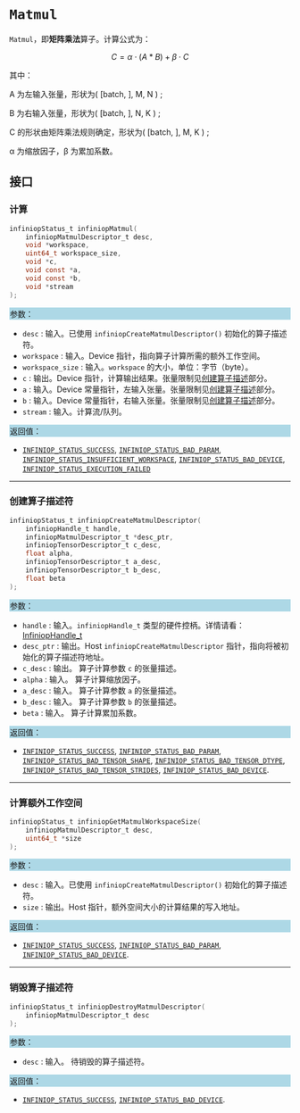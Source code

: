 
# `Matmul`

`Matmul`，即**矩阵乘法**算子。计算公式为：

$$ C = α ⋅ (A * B) + β ⋅ C $$

其中：

A 为左输入张量，形状为( [batch, ], M, N ) ;

B 为右输入张量，形状为( [batch, ], N, K ) ;

C 的形状由矩阵乘法规则确定，形状为( [batch, ], M, K ) ;

α 为缩放因子，β 为累加系数。

## 接口

### 计算

```c
infiniopStatus_t infiniopMatmul(
    infiniopMatmulDescriptor_t desc,
    void *workspace,
    uint64_t workspace_size,
    void *c,
    void const *a,
    void const *b,
    void *stream
);
```
<div style="background-color: lightblue; padding: 1px;"> 参数： </div>

 - `desc`
     : 输入。已使用 `infiniopCreateMatmulDescriptor()` 初始化的算子描述符。 
 - `workspace`
     : 输入。Device 指针，指向算子计算所需的额外工作空间。
 - `workspace_size`
     : 输入。`workspace` 的大小，单位：字节（byte）。
 - `c`
     : 输出。Device 指针，计算输出结果。张量限制见[创建算子描述](#创建算子描述)部分。
 - `a`
     : 输入。Device 常量指针，左输入张量。张量限制见[创建算子描述](#创建算子描述)部分。
 - `b`
     : 输入。Device 常量指针，右输入张量。张量限制见[创建算子描述](#创建算子描述)部分。
 - `stream`
	 : 输入。计算流/队列。

<div style="background-color: lightblue; padding: 1px;">  返回值：</div>

 - [`INFINIOP_STATUS_SUCCESS`](), [`INFINIOP_STATUS_BAD_PARAM`](), [`INFINIOP_STATUS_INSUFFICIENT_WORKSPACE`](), [`INFINIOP_STATUS_BAD_DEVICE`](), [`INFINIOP_STATUS_EXECUTION_FAILED`]()


---

### 创建算子描述符

```c
infiniopStatus_t infiniopCreateMatmulDescriptor(
    infiniopHandle_t handle,
    infiniopMatmulDescriptor_t *desc_ptr,
    infiniopTensorDescriptor_t c_desc,
    float alpha,
    infiniopTensorDescriptor_t a_desc,
    infiniopTensorDescriptor_t b_desc,
    float beta
);
```

<div style="background-color: lightblue; padding: 1px;"> 参数：</div>

 - `handle`
	: 输入。`infiniopHandle_t` 类型的硬件控柄。详情请看：[InfiniopHandle_t]()
 - `desc_ptr`
	 : 输出。Host `infiniopCreateMatmulDescriptor` 指针，指向将被初始化的算子描述符地址。
 - `c_desc`
	 : 输出。 算子计算参数 `c` 的张量描述。
 - `alpha`
	 : 输入。 算子计算缩放因子。
 - `a_desc`
	 : 输入。 算子计算参数 `a` 的张量描述。
 - `b_desc`
	 : 输入。 算子计算参数 `b` 的张量描述。
 - `beta`
	 : 输入。 算子计算累加系数。

<div style="background-color: lightblue; padding: 1px;"> 返回值：</div>

 - [`INFINIOP_STATUS_SUCCESS`](), [`INFINIOP_STATUS_BAD_PARAM`](),  [`INFINIOP_STATUS_BAD_TENSOR_SHAPE`](), [`INFINIOP_STATUS_BAD_TENSOR_DTYPE`](), [`INFINIOP_STATUS_BAD_TENSOR_STRIDES`](), [`INFINIOP_STATUS_BAD_DEVICE`]().

 ---

 ### 计算额外工作空间

```c
infiniopStatus_t infiniopGetMatmulWorkspaceSize(
	infiniopMatmulDescriptor_t desc,
	uint64_t *size
);
```
<div style="background-color: lightblue; padding: 1px;"> 参数：</div>

 - `desc`
	 : 输入。已使用 `infiniopCreateMatmulDescriptor()` 初始化的算子描述符。 
 - `size`
	 : 输出。Host 指针，额外空间大小的计算结果的写入地址。

<div style="background-color: lightblue; padding: 1px;"> 返回值：</div>

 - [`INFINIOP_STATUS_SUCCESS`](), [`INFINIOP_STATUS_BAD_PARAM`](), [`INFINIOP_STATUS_BAD_DEVICE`]().

---

### 销毁算子描述符

```c
infiniopStatus_t infiniopDestroyMatmulDescriptor(
	infiniopMatmulDescriptor_t desc
);
```

<div style="background-color: lightblue; padding: 1px;"> 参数： </div>

 - `desc`
	 : 输入。 待销毁的算子描述符。 

<div style="background-color: lightblue; padding: 1px;"> 返回值： </div>

 - [`INFINIOP_STATUS_SUCCESS`](), [`INFINIOP_STATUS_BAD_DEVICE`]().